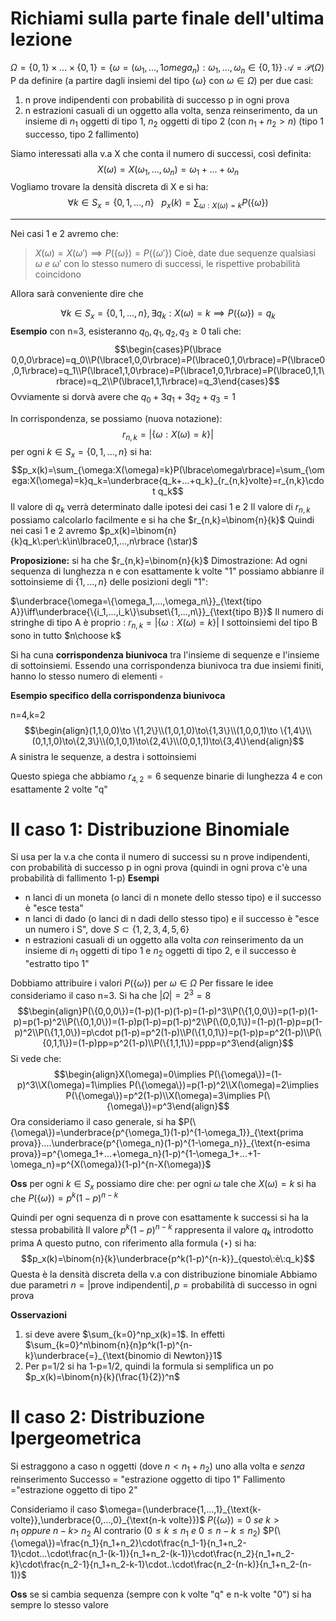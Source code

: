 # Richiami sulla parte finale dell'ultima lezione

$\Omega=\lbrace 0,1\rbrace\times...\times \lbrace 0,1\rbrace=\lbrace\omega=(\omega_1,...,1omega_n):\omega_1,...,\omega_n\in \lbrace 0,1\rbrace\rbrace$
$\mathcal A=\mathcal P(\Omega)$
P da definire (a partire dagli insiemi del tipo $\lbrace\omega\rbrace$ con $\omega\in\Omega$) per due casi:

1. n prove indipendenti con probabilità di successo p in ogni prova
2. n estrazioni casuali di un oggetto alla volta, senza reinserimento, da un insieme di $n_1$ oggetti di tipo 1, $n_2$ oggetti di tipo 2 (con $n_1+n_2\gt n$) (tipo 1 successo, tipo 2 fallimento)

Siamo interessati alla v.a X che conta il numero di successi, così definita:
$$X(\omega)=X(\omega_1,...,\omega_n)=\omega_1+...+\omega_n$$
Vogliamo trovare la densità discreta di X e si ha:
$$\forall k\in S_x=\lbrace 0,1,...,n\rbrace\:\:\:p_x(k)=\sum_{\omega:X(\omega)=k}P(\lbrace\omega\rbrace)$$

---

Nei casi 1 e 2 avremo che:
>$X(\omega)=X(\omega')\implies P(\lbrace\omega\rbrace)=P(\lbrace\omega'\rbrace)$
>Cioè, date due sequenze qualsiasi $\omega\:e\:\omega'$ con lo stesso numero di successi, le rispettive probabilità coincidono

Allora sarà conveniente dire che

$$\forall k\in S_x=\lbrace 0,1,...,n\rbrace,\exists q_k:X(\omega)=k\implies P(\lbrace\omega\rbrace)=q_k$$
**Esempio**
con n=3, esisteranno $q_0,q_1,q_2,q_3\geq0$ tali che:
$$\begin{cases}P(\lbrace 0,0,0\rbrace)=q_0\\P(\lbrace1,0,0\rbrace)=P(\lbrace0,1,0\rbrace)=P(\lbrace0,0,1\rbrace)=q_1\\P(\lbrace1,1,0\rbrace)=P(\lbrace1,0,1\rbrace)=P(\lbrace0,1,1\rbrace)=q_2\\P(\lbrace1,1,1\rbrace)=q_3\end{cases}$$
Ovviamente si dorvà avere che $q_0+3q_1+3q_2+q_3=1$

In corrispondenza, se possiamo (nuova notazione):
$$r_{n,k}=|\lbrace\omega:X(\omega)=k\rbrace|$$
per ogni $k\in S_x=\lbrace0,1,...,n\rbrace$ si ha:
$$p_x(k)=\sum_{\omega:X(\omega)=k}P(\lbrace\omega\rbrace)=\sum_{\omega:X(\omega)=k}q_k=\underbrace{q_k+...+q_k}_{r_{n,k}volte}=r_{n,k}\cdot q_k$$
Il valore di $q_k$ verrà determinato dalle ipotesi dei casi 1 e 2
Il valore di $r_{n,k}$ possiamo calcolarlo facilmente e si ha che $r_{n,k}=\binom{n}{k}$
Quindi nei casi 1 e 2 avremo $p_x(k)=\binom{n}{k}q_k\:per\:k\in\lbrace0,1,...,n\rbrace (\star)$

**Proposizione:** si ha che $r_{n,k}=\binom{n}{k}$
Dimostrazione:
Ad ogni sequenza di lunghezza n e con esattamente k volte "1" possiamo abbianre il sottoinsieme di $\{1,...,n\}$ delle posizioni degli "1":

$\underbrace{\omega=\{\omega_1,...,\omega_n\}}_{\text{tipo A}}\iff\underbrace{\{i_1,...,i_k\}\subset\{1,...,n\}}_{\text{tipo B}}$
Il numero di stringhe di tipo A è proprio : $r_{n,k}=|\lbrace\omega:X(\omega)=k\rbrace|$
I sottoinsiemi del tipo B sono in tutto $n\choose k$

Si ha cuna **corrispondenza biunivoca** tra l'insieme di sequenze e l'insieme di sottoinsiemi. Essendo una corrispondenza biunivoca tra due insiemi finiti, hanno lo stesso numero di elementi $\square$ 

**Esempio specifico della corrispondenza biunivoca**

n=4,k=2
$$\begin{align}(1,1,0,0)\to \{1,2\}\\(1,0,1,0)\to\{1,3\}\\(1,0,0,1)\to \{1,4\}\\(0,1,1,0)\to\{2,3\}\\(0,1,0,1)\to\{2,4\}\\(0,0,1,1)\to\{3,4\}\end{align}$$
A sinistra le sequenze, a destra i sottoinsiemi

Questo spiega che abbiamo $r_{4,2}=6$ sequenze binarie di lunghezza 4 e con esattamente 2 volte "q"

# Il caso 1: Distribuzione Binomiale

Si usa per la v.a che conta il numero di successi su n prove indipendenti, con probabilità di successo p in ogni prova (quindi in ogni prova c'è una probabilità di fallimento 1-p)
**Esempi**
- n lanci di un moneta (o lanci di n monete dello stesso tipo) e il successo è "esce testa"
- n lanci di dado (o lanci di n dadi dello stesso tipo) e il successo è "esce un numero i S", dove $S\subset\{1,2,3,4,5,6\}$
- n estrazioni casuali di un oggetto alla volta _con_ reinserimento da un insieme di $n_1$ oggetti di tipo 1 e $n_2$ oggetti di tipo 2, e il successo è "estratto tipo 1"

Dobbiamo attribuire i valori $P(\{\omega\})$ per $\omega\in\Omega$
Per fissare le idee consideriamo il caso n=3. Si ha che $|\Omega|=2^3=8$
$$\begin{align}P(\{0,0,0\})=(1-p)(1-p)(1-p)=(1-p)^3\\P(\{1,0,0\})=p(1-p)(1-p)=p(1-p)^2\\P(\{0,1,0\})=(1-p)p(1-p)=p(1-p)^2\\P(\{0,0,1\})=(1-p)(1-p)p=p(1-p)^2\\P(\{1,1,0\})=p\cdot p(1-p)=p^2(1-p)\\P(\{1,0,1\})=p(1-p)p=p^2(1-p)\\P(\{0,1,1\})=(1-p)pp=p^2(1-p)\\P(\{1,1,1\})=ppp=p^3\end{align}$$
Si vede che: 
$$\begin{align}X(\omega)=0\implies P(\{\omega\})=(1-p)^3\\X(\omega)=1\implies P(\{\omega\})=p(1-p)^2\\X(\omega)=2\implies P(\{\omega\})=p^2(1-p)\\X(\omega)=3\implies P(\{\omega\})=p^3\end{align}$$
Ora consideriamo il caso generale, si ha 
$P(\{\omega\})=\underbrace{p^{\omega_1}(1-p)^{1-\omega_1}}_{\text{prima prova}}....\underbrace{p^{\omega_n}(1-p)^{1-\omega_n}}_{\text{n-esima prova}}=p^{\omega_1+...+\omega_n}(1-p)^{1-\omega_1+...+1-\omega_n}=p^{X(\omega)}(1-p)^{n-X(\omega)}$ 

**Oss** per ogni $k\in S_x$ possiamo dire che:
per ogni $\omega$ tale che $X(\omega)=k$ si ha che $P(\{\omega\})=p^k(1-p)^{n-k}$

Quindi per ogni sequenza di n prove con esattamente k successi si ha la stessa probabilità
Il valore $p^k(1-p)^{n-k}$ rappresenta il valore $q_k$ introdotto prima
A questo putno, con riferimento alla formula $(\star)$ si ha:
$$p_x(k)=\binom{n}{k}\underbrace{p^k(1-p)^{n-k}}_{questo\:è\:q_k}$$
Questa è la densità discreta della v.a con distribuzione binomiale
Abbiamo due parametri $n=|\text{prove indipendenti}|,p=\text{probabilità di successo in ogni prova}$ 

**Osservazioni** 
1. si deve avere $\sum_{k=0}^np_x(k)=1$. In effetti $\sum_{k=0}^n\binom{n}{n}p^k(1-p)^{n-k}\underbrace{=}_{\text{binomio di Newton}}1$
2. Per p=1/2 si ha 1-p=1/2, quindi la formula si semplifica un po $p_x(k)=\binom{n}{k}(\frac{1}{2})^n$

# Il caso 2: Distribuzione Ipergeometrica

Si estraggono a caso n oggetti (dove $n\lt n_1+n_2$) uno alla volta e _senza_ reinserimento
Successo = "estrazione oggetto di tipo 1"
Fallimento  ="estrazione oggetto di tipo 2"

Consideriamo il caso
$\omega=(\underbrace{1,...,1}_{\text{k-volte}},\underbrace{0,...,0}_{\text{n-k volte}})$ $P(\{\omega\})=0\:se\:k\gt n_1\:oppure\:n-k\gt\ n_2$ 
Al contrario ($0\leq k\leq n_1\:e\:0\leq n-k\leq n_2$)
$P(\{\omega\})=\frac{n_1}{n_1+n_2}\cdot\frac{n_1-1}{n_1+n_2-1}\cdot...\cdot\frac{n_1-(k-1)}{n_1+n_2-(k-1)}\cdot\frac{n_2}{n_1+n_2-k}\cdot\frac{n_2-1}{n_1+n_2-k-1}\cdot..\cdot\frac{n_2-(n-k)}{n_1+n_2-(n-1)}$

**Oss** se si cambia sequenza (sempre con k volte "q" e n-k volte "0") si ha sempre lo stesso valore

